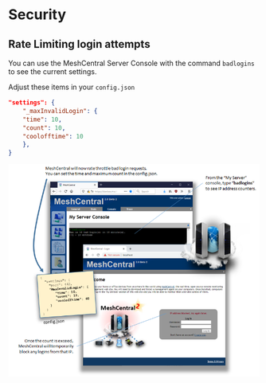 # Security

## Rate Limiting login attempts

You can use the MeshCentral Server Console with the command `badlogins` to see the current settings.

Adjust these items in your `config.json`

```json
"settings": {
    "_maxInvalidLogin": {
    "time": 10,
    "count": 10,
    "coolofftime": 10
    },
}
```

![](images/rate_limiting_logins.png)
